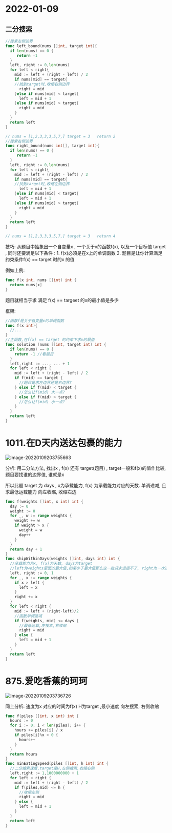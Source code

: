 # 2022-01-09


## 二分搜索

```Go
//搜素左侧边界
func left_bound(nums []int, target int){
  if len(nums) == 0 {
     return -1
  }
  left, right := 0,len(nums)
  for left < right{
    mid := left + (right - left) / 2
    if nums[mid] == target{
    //找到target时,收缩右侧边界
      right = mid
    }else if nums[mid] < target{
      left = mid + 1  
    }else if nums[mid] > target{
      right = mid
    }
  }
  return left
}

// nums = [1,2,3,3,3,5,7,] target = 3   return 2
//搜索右侧边界
func right_bound(nums int[], target int){
  if len(nums) == 0 {
     return -1
  }
  left, right := 0,len(nums)
  for left < right{
    mid := left + (right - left) / 2
    if nums[mid] == target{
    //找到target时,收缩左侧边界
      left = mid + 1
    }else if nums[mid] < target{
      left = mid + 1  
    }else if nums[mid] > target{
      right = mid
    }
  }
  return left
}

// nums = [1,2,3,3,3,5,7,] target = 3   return 4
```

技巧: 从题目中抽象出一个自变量x , 一个关于x的函数f(x), 以及一个目标值 target , 同时还要满足以下条件 : 1. f(x)必须是在x上的单调函数 2. 题目是让你计算满足约束条件f(x) == target 时的x 的值

例如上例:

```Go
func f(x int, nums []int) int {
  return nums[x]
}
```

题目就相当于求 满足 f(x) == targeet 的x的最小值是多少

框架:

```Go
//函数f是关于自变量x的单调函数
func f(x int){
  //...
}
//主函数,在f(x) == target 的约束下求x的最值
func solution (nums []int, target int) int {
  if len(nums) == 0 {
    return -1 //看题目
  }
  left,right := ..., ... + 1
  for left < right {
    mid := left + (right - left) / 2
    if f(mid) == target {
      //题目是求左边界还是右边界?
    } else if f(mid) < target {
      //怎么让f(mid) 大一点?  
    } else if f(mid) > target {
      //怎么让f(mid) 小一点?
    }
  }
  return left
}
```

# 1011.在D天内送达包裹的能力

![image-20220109203755663](C:\Users\86159\AppData\Roaming\Typora\typora-user-images\image-20220109203755663.png)

分析: 用二分法方法, 找出x , f(x) 还有 target(题目) , target一般和f(x)的值作比较, 题目要找谁的边界值, 谁就是x

所以此题 target 为 days , x为承载能力, f(x) 为承载能力对应的天数. 单调递减, 且求最低运载能力 向左收缩, 收缩右边

```Go
func f(weights []int, x int) int {
  day := 0
  weight := 0
  for _, w := range weights {
    weight += w
    if weight > x {
      weight = w
      day++
    }
  }
  return day + 1
}
func shipWithinDays(weights []int, days int) int {
  //承载能力为x, f(x)为天数, days为target
  //left为weights里面的最大值,如果小于最大值那么这一批货永远运不了, right为一次送完的承载量
  left, right := 0, 1
  for _, x := range weights {
    if x > left {
      left = x
    }
    right += x
  }
  for left < right {
    mid := left + (right-left)/2
    //函数单调递减
    if f(weights, mid) <= days {
      //最低运载,左搜索,右收缩
      right = mid
    } else {
      left = mid + 1
    }
  }
  return left
}
```

# 875.爱吃香蕉的珂珂

![image-20220109203736726](https://s2.loli.net/2022/01/09/etg3r4zZADJvIfm.png)

同上分析: 速度为x  对应的时间为f(x)  H为target ,最小速度 向左搜索, 右侧收缩

```Go
func f(piles []int, x int) int {
  hours := 0
  for i := 0; i < len(piles); i++ {
    hours += piles[i] / x
    if piles[i]%x > 0 {
      hours++
    }
  }
  return hours
}
func minEatingSpeed(piles []int, h int) int {
  //二分搜索速度,target是H,左侧搜索,收缩右侧
  left,right := 1,1000000000 + 1
  for left < right {
    mid := left + (right - left) / 2
    if f(piles,mid) <= h {
      //收缩左侧
      right = mid
    } else {
      left = mid + 1 
    }
  }
  return left
}
```



